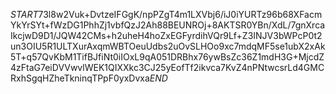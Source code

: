 $START$73l8w2Vuk+DvtzeIFGgK/npPZgT4m1LXVbj6/iJ0iYURTz96b68XFacmYkYrSYt+fWzDG1PhhZj1vbfQzJ2Ah88BEUNROj+8AKTSR0YBn/XdL/7gnXrcaIkcjwD9D1/JQW42CMs+h2uheH4hoZxEGFyrdihVQr9Lf+Z3INJV3bWPcP0t2un3OIU5R1ULTXurAxqmWBTOeuUdbs2uOvSLHOo9xc7mdqMF5se1ubX2xAk5T+q57QvKbM1TifBJfiNt0iIOxL9qA051DRBhx76ywBsZc36Z1mdH3G+MjcdZ4zFtaG7eiDVVwvlWEK1QIXXkc3CJ25yEofTf2ikvca7KvZ4nPNtwcsrLd4GMCRxhSgqHZheTkninqTPpF0yxDvxa$END$